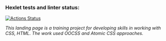 ### Hexlet tests and linter status:
[![Actions Status](https://github.com/yaroslavskiba/layout-designer-project-58/workflows/hexlet-check/badge.svg)](https://github.com/yaroslavskiba/layout-designer-project-58/actions)

<i>This landing page is a training project for developing skills in working with CSS, HTML. The work used OOCSS and Atomic CSS approaches.</i>

